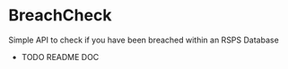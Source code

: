 # BreachCheck
 Simple API to check if you have been breached within an RSPS Database

- TODO README DOC

